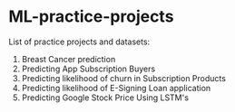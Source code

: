 # ML-practice-projects

List of practice projects and datasets:

1) Breast Cancer prediction
2) Predicting App Subscription Buyers
3) Predicting likelihood of churn in Subscription Products
4) Predicting likelihood of E-Signing Loan application
5) Predicting Google Stock Price Using LSTM's

